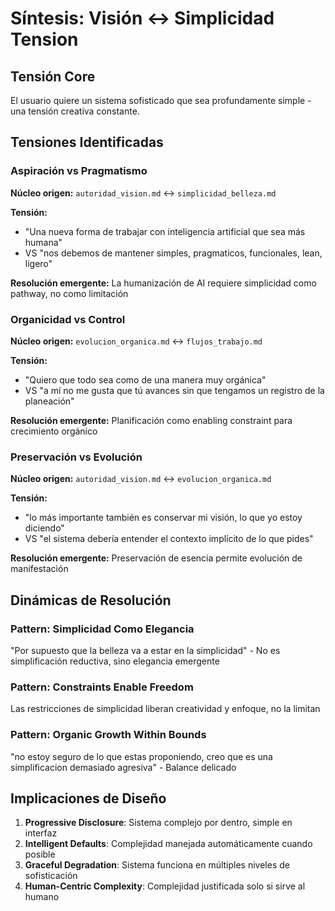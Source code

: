 # Síntesis: Visión ↔ Simplicidad Tension

## Tensión Core
El usuario quiere un sistema sofisticado que sea profundamente simple - una tensión creativa constante.

## Tensiones Identificadas

### Aspiración vs Pragmatismo
**Núcleo origen:** `autoridad_vision.md` ↔ `simplicidad_belleza.md`

**Tensión:**
- "Una nueva forma de trabajar con inteligencia artificial que sea más humana" 
- VS "nos debemos de mantener simples, pragmaticos, funcionales, lean, ligero"

**Resolución emergente:** La humanización de AI requiere simplicidad como pathway, no como limitación

### Organicidad vs Control
**Núcleo origen:** `evolucion_organica.md` ↔ `flujos_trabajo.md`

**Tensión:**
- "Quiero que todo sea como de una manera muy orgánica" 
- VS "a mí no me gusta que tú avances sin que tengamos un registro de la planeación"

**Resolución emergente:** Planificación como enabling constraint para crecimiento orgánico

### Preservación vs Evolución
**Núcleo origen:** `autoridad_vision.md` ↔ `evolucion_organica.md`

**Tensión:**
- "lo más importante también es conservar mi visión, lo que yo estoy diciendo"
- VS "el sistema debería entender el contexto implícito de lo que pides"

**Resolución emergente:** Preservación de esencia permite evolución de manifestación

## Dinámicas de Resolución

### Pattern: Simplicidad Como Elegancia
"Por supuesto que la belleza va a estar en la simplicidad" - No es simplificación reductiva, sino elegancia emergente

### Pattern: Constraints Enable Freedom  
Las restricciones de simplicidad liberan creatividad y enfoque, no la limitan

### Pattern: Organic Growth Within Bounds
"no estoy seguro de lo que estas proponiendo, creo que es una simplificacion demasiado agresiva" - Balance delicado

## Implicaciones de Diseño

1. **Progressive Disclosure**: Sistema complejo por dentro, simple en interfaz
2. **Intelligent Defaults**: Complejidad manejada automáticamente cuando posible  
3. **Graceful Degradation**: Sistema funciona en múltiples niveles de sofisticación
4. **Human-Centric Complexity**: Complejidad justificada solo si sirve al humano
